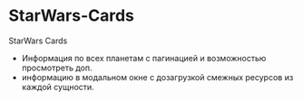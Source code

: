 # StarWars-Cards
StarWars Cards

* Информация по всех планетам с пагинацией и возможностью просмотреть доп.
* информацию в модальном окне с дозагрузкой смежных ресурсов из каждой сущности.
